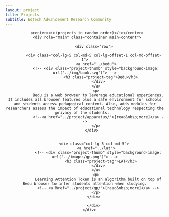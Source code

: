 ```yaml
---
layout: project
title: Projects
subtitle: Edtech Advancement Research Community
---
```

<center>
 <div class="project-list">

      <center><i>(projects in random order)</i></center>
      <div role="main" class="container main-content">

            <div class="row">

            <div class="col-lg-5 col-md-5 col-lg-offset-1 col-md-offset-1">
              <a href="../bedu">
              <!-- <div class="project-thumb" style="background-image: url('../img/book.svg')"> -->
                  <h3 class="project-tag">Bedu</h3>
                </div>
              </a>
              <p>
                Bedu is a web browser to leverage educational experiences. It includes all browser features plus a safe environment for schools and students access pedagogical content. Also, adds modules for researchers assess the impact of educational technology respecting the privacy of the students.  
                <!--<a href="../project/apparatus/">[read&nbsp;more]</a> -->
              </p>
            </div>  


            <div class="col-lg-5 col-md-5">
              <a href="../lat">
                <!-- <div class="project-thumb" style="background-image: url('../images/gp.png')"> -->
                  <h3 class="project-tag">LAT</h3>
                </div>
              </a>
              <p>
                Learning Attention Token is an algorithm built on top of Bedu browser to infer students attention when studying.
                <!-- <a href="../project/gp/">[read&nbsp;more]</a> -->
              </p>
            </div>

            </div>
        </div>
</div>
</center>
